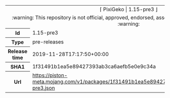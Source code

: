 <html><table>
<tr><td colspan="2" align="center"><img width="0" height="0"><br/>⌈ PixiGeko | 1.15-pre3 ⌋<br/><img width="0" height="0"></td></tr>
<tr><td colspan="2" align="center"><img width="0" height="0"><br/>
:warning: This repository is not official, approved, endorsed, associated or connected with Mojang :warning:
<br/><img width="0" height="0"></td></tr>
<tr><th>Id</th><td>1.15-pre3</td></tr>
<tr><th>Type</th><td>pre-releases</td></tr>
<tr><th>Release time</th><td>2019-11-28T17:17:50+00:00</td></tr>
<tr><th>SHA1</th><td>1f31491b1ea5e89427393ab3ca6aefb5e0e9c34a</td></tr>
<tr><th>Url</th><td><a href="https://piston-meta.mojang.com/v1/packages/1f31491b1ea5e89427393ab3ca6aefb5e0e9c34a/1.15-pre3.json">https://piston-meta.mojang.com/v1/packages/1f31491b1ea5e89427393ab3ca6aefb5e0e9c34a/1.15-pre3.json</a></td></tr>